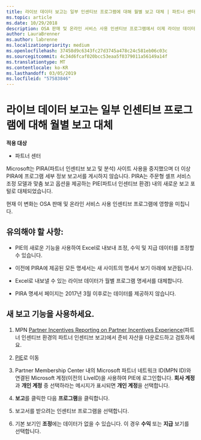 ```yaml
---
title: 라이브 데이터 보고는 일부 인센티브 프로그램에 대해 월별 보고 대체 | 파트너 센터
ms.topic: article
ms.date: 10/29/2018
description: OSA 판매 및 온라인 서비스 사용 인센티브 프로그램에서 이제 라이브 데이터 보고를 받을 수 있습니다.
author: LauraBrenner
ms.author: labrenne
ms.localizationpriority: medium
ms.openlocfilehash: 37458d9c6343fc27d3745a478c24c581eb06c03c
ms.sourcegitcommit: 4c34d6fcaf020bcc53eaa5f0379011a56149a14f
ms.translationtype: MT
ms.contentlocale: ko-KR
ms.lasthandoff: 03/05/2019
ms.locfileid: "57583846"
---
```

# <a name="live-data-reporting-replaces-monthly-reporting-for-some-incentives-programs"></a>라이브 데이터 보고는 일부 인센티브 프로그램에 대해 월별 보고 대체

**적용 대상**

-  파트너 센터

Microsoft는 PIRA(파트너 인센티브 보고 및 분석) 사이트 사용을 중지했으며 더 이상 PIRA에 프로그램 세부 정보 보고서를 게시하지 않습니다. PIRA는 주문형 셀프 서비스 조정 모델과 맞춤 보고 옵션을 제공하는 PIE(파트너 인센티브 환경) 내의 새로운 보고 포털로 대체되었습니다. 

현재 이 변화는 OSA 판매 및 온라인 서비스 사용 인센티브 프로그램에 영향을 미칩니다.

## <a name="things-to-remember"></a>유의해야 할 사항: 

- PIE의 새로운 기능을 사용하여 Excel로 내보내 조정, 수익 및 지급 데이터를 조정할 수 있습니다.

- 이전에 PIRA에 제공된 모든 명세서는 새 사이트의 명세서 보기 아래에 보관됩니다. 

- Excel로 내보낼 수 있는 라이브 데이터가 월별 프로그램 명세서를 대체합니다.

- PIRA 명세서 페이지는 2017년 3월 이후로는 데이터를 제공하지 않습니다.
 
## <a name="start-using-the-new-reporting-functionality"></a>새 보고 기능을 사용하세요. 

1. MPN [Partner Incentives Reporting on Partner Incentives Experience](https://aka.ms/osareadiness )(파트너 인센티브 환경의 파트너 인센티브 보고)에서 준비 자산을 다운로드하고 검토하세요.

2. [PIE](https://partnerincentives.microsoft.com/)로 이동

3. Partner Membership Center 내의 Microsoft 파트너 네트워크 ID(MPN ID)와 연결된 Microsoft 계정(이전의 LiveID)을 사용하여 PIE에 로그인합니다. **회사 계정**과 **개인 계정** 중 선택하라는 메시지가 표시되면 **개인 계정**을 선택합니다.

4. **보고**를 클릭한 다음 **프로그램**을 클릭합니다. 

5. 보고서를 받으려는 인센티브 프로그램을 선택합니다. 

6. 기본 보기인 **조정**에는 데이터가 없을 수 있습니다.  이 경우 **수익** 또는 **지급** 보기를 선택합니다.


 

 



